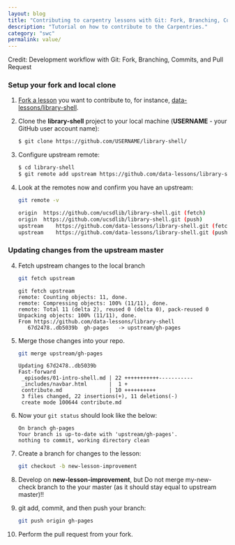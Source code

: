 ```yaml
---
layout: blog
title: "Contributing to carpentry lessons with Git: Fork, Branching, Commits & Pull Requests"
description: "Tutorial on how to contribute to the Carpentries."
category: "swc"
permalink: value/
---
```


Credit: 
Development workflow with Git: Fork, Branching, Commits, and Pull Request

### Setup your fork and local clone

1. [Fork a lesson](http://help.github.com/fork-a-repo/) you want to contribute to, for instance, [data-lessons/library-shell](https://github.com/data-lessons/library-shell/). 

2. Clone the **library-shell** project to your local machine (**USERNAME** - your GitHub user account name): 

    ```bash
    $ git clone https://github.com/USERNAME/library-shell/
    ```

3. Configure upstream remote: 

    ```bash
    $ cd library-shell
    $ git remote add upstream https://github.com/data-lessons/library-shell/
    ```

4. Look at the remotes now and confirm you have an upstream: 

    ```bash
    git remote -v 
    ```

    ```bash
    origin  https://github.com/ucsdlib/library-shell.git (fetch)
    origin  https://github.com/ucsdlib/library-shell.git (push)
    upstream    https://github.com/data-lessons/library-shell.git (fetch)
    upstream    https://github.com/data-lessons/library-shell.git (push)
    ```

### Updating changes from the upstream master

4. Fetch upstream changes to the local branch

    ```bash
    git fetch upstream 
    ```

    ```output
    git fetch upstream
    remote: Counting objects: 11, done.
    remote: Compressing objects: 100% (11/11), done.
    remote: Total 11 (delta 2), reused 0 (delta 0), pack-reused 0
    Unpacking objects: 100% (11/11), done.
    From https://github.com/data-lessons/library-shell
       67d2478..db5039b  gh-pages   -> upstream/gh-pages
    ```

5. Merge those changes into your repo.

    ```bash
    git merge upstream/gh-pages
    ```

    ```
    Updating 67d2478..db5039b
    Fast-forward
     _episodes/01-intro-shell.md | 22 +++++++++++-----------
     _includes/navbar.html       |  1 +
     contribute.md               | 10 ++++++++++
     3 files changed, 22 insertions(+), 11 deletions(-)
     create mode 100644 contribute.md
    ```
    
6. Now your `git status` should look like the below: 

    ```
    On branch gh-pages
    Your branch is up-to-date with 'upstream/gh-pages'.
    nothing to commit, working directory clean
    ```
4. Create a branch for changes to the lesson: 

    ```bash
    git checkout -b new-lesson-improvement
    ```

5. Develop on **new-lesson-improvement**, but Do not merge my-new-check branch to the your master (as it should stay equal to upstream master)!!

6. git add, commit, and then push your branch: 

    ```bash
    git push origin gh-pages 
    ```

7. Perform the pull request from your fork. 